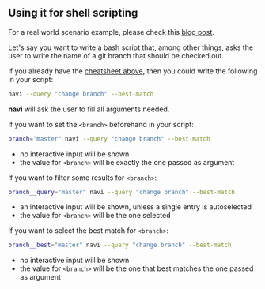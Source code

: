 Using it for shell scripting
----------------------------

For a real world scenario example, please check this [blog post](https://denisidoro.github.io/posts/cli-templates/).

Let's say you want to write a bash script that, among other things, asks the user to write the name of a git branch that should be checked out. 

If you already have the [cheatsheet above](#cheatsheet-syntax), then you could write the following in your script:
```sh
navi --query "change branch" --best-match
```

**navi** will ask the user to fill all arguments needed. 

If you want to set the `<branch>` beforehand in your script:
```sh
branch="master" navi --query "change branch" --best-match
```
- no interactive input will be shown
- the value for `<branch>` will be exactly the one passed as argument

If you want to filter some results for `<branch>`:
```sh
branch__query="master" navi --query "change branch" --best-match
```
- an interactive input will be shown, unless a single entry is autoselected
- the value for `<branch>` will be the one selected

If you want to select the best match for `<branch>`:
```sh
branch__best="master" navi --query "change branch" --best-match
```
- no interactive input will be shown
- the value for `<branch>` will be the one that best matches the one passed as argument
